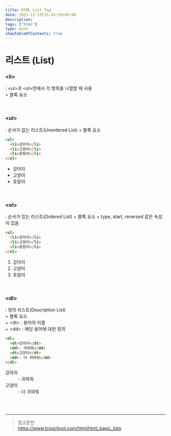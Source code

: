 ```yaml
---
title: HTML List Tag
date: 2023-11-13T15:43:39+09:00 
description: 
tags: ["html"]
type: post
showTableOfContents: true
---
```


# 리스트 (List)
### \<li>
: \<ul>과 \<ol>안에서 각 항목을 나열할 때 사용  
\+ 블록 요소

<br/>

### \<ul>
: 순서가 없는 리스트(Unordered List)
\+ 블록 요소
``` HTML
<ul>
  <li>강아지</li>
  <li>고양이</li>
  <li>호랑이</li>
</ul>
```
<ul>
  <li>강아지</li>
  <li>고양이</li>
  <li>호랑이</li>
</ul>

<br/> 

### \<ol>
: 순서가 있는 리스트(Ordered List)
\+ 블록 요소
\+ type, start, reversed 같은 속성이 있음
``` HTML
<ol>
  <li>강아지</li>
  <li>고양이</li>
  <li>호랑이</li>
</ol>
```
<ol>
  <li>강아지</li>
  <li>고양이</li>
  <li>호랑이</li>
</ol>

<br/>

### \<dl>
: 정의 리스트(Description List)  
\+ 블록 요소  
\+ \<dt> : 용어의 이름  
\+ \<dd> : 해당 용어에 대한 정의  

``` HTML
<dl>
  <dt>강아지</dt>
  <dd>- 귀여워</dd>
  <dt>고양이</dt>
  <dd>- 더 귀여워</dd>
</dl>
```
<dl>
  <dt>강아지</dt>
  <dd>- 귀여워</dd>
  <dt>고양이</dt>
  <dd>- 더 귀여워</dd>
</dl>

<br/>
<br/> 

<hr/>  

>참고문헌  
>https://www.tcpschool.com/html/html_basic_lists